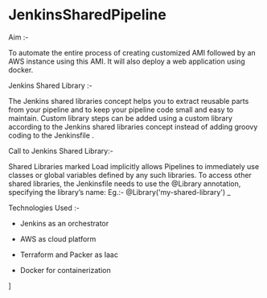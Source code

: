 # JenkinsSharedPipeline

Aim :-

To automate the entire process of creating customized AMI followed by an AWS instance using this AMI.
It will also deploy a web application using docker.


Jenkins Shared Library :-

  The Jenkins shared libraries concept helps you to extract reusable parts from your pipeline and to keep your pipeline code small and easy to maintain. Custom library steps can be added using a custom library according to the Jenkins shared libraries concept instead of adding groovy coding to the Jenkinsfile .


Call to Jenkins Shared Library:-

Shared Libraries marked Load implicitly allows Pipelines to immediately use classes or global variables defined by any such libraries. To access other shared libraries, the Jenkinsfile needs to use the @Library annotation, specifying the library’s name:
      Eg.:- @Library('my-shared-library') _

Technologies Used :-

  * Jenkins as an orchestrator
         
  * AWS as cloud platform
  
  * Terraform and Packer as Iaac
  
  * Docker for containerization
  
]
  
  
  
